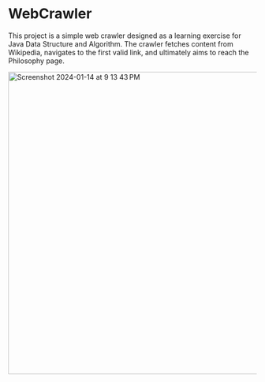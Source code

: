 # WebCrawler
This project is a simple web crawler designed as a learning exercise for Java Data Structure and Algorithm. 
The crawler fetches content from Wikipedia, navigates to the first valid link, and ultimately aims to reach the Philosophy page.

<img width="613" alt="Screenshot 2024-01-14 at 9 13 43 PM" src="https://github.com/wwlinne/WebCrawler/assets/87803550/8545f910-1831-499c-b863-594baac855ca">
